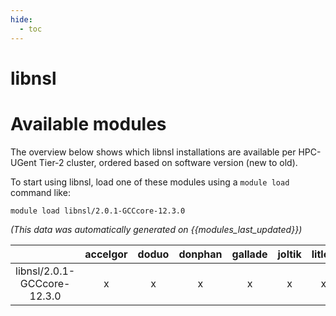 ```yaml
---
hide:
  - toc
---
```


libnsl
======

# Available modules


The overview below shows which libnsl installations are available per HPC-UGent Tier-2 cluster, ordered based on software version (new to old).

To start using libnsl, load one of these modules using a `module load` command like:

```shell
module load libnsl/2.0.1-GCCcore-12.3.0
```

*(This data was automatically generated on {{modules_last_updated}})*

| |accelgor|doduo|donphan|gallade|joltik|litleo|shinx|
| :---: | :---: | :---: | :---: | :---: | :---: | :---: | :---: |
|libnsl/2.0.1-GCCcore-12.3.0|x|x|x|x|x|x|x|
